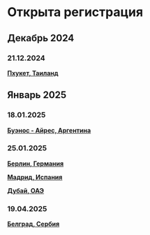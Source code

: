# Открыта регистрация

## Декабрь 2024

### 21.12.2024

**[Пхукет, Таиланд](/./upcoming-events/phuket.md)**

## Январь 2025

### 18.01.2025

**[Буэнос - Айрес, Аргентина](/./upcoming-events/argentina.md)**

### 25.01.2025

**[Берлин, Германия](/./upcoming-events/germany.md)**

**[Мадрид, Испания](/./upcoming-events/madrid.md)**

**[Дубай, ОАЭ](https://t.me/peredelanoconf_dubai)**

### 19.04.2025

**[Белград, Сербия](/./upcoming-events/serbia.md)**
